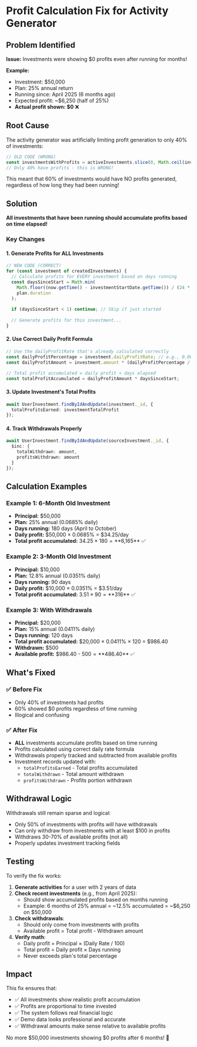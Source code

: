 # Profit Calculation Fix for Activity Generator

## Problem Identified

**Issue:** Investments were showing $0 profits even after running for months!

**Example:**
- Investment: $50,000
- Plan: 25% annual return
- Running since: April 2025 (6 months ago)
- Expected profit: ~$6,250 (half of 25%)
- **Actual profit shown: $0** ❌

## Root Cause

The activity generator was artificially limiting profit generation to only 40% of investments:

```typescript
// OLD CODE (WRONG)
const investmentsWithProfits = activeInvestments.slice(0, Math.ceil(investmentsCount * 0.4));
// Only 40% have profits - this is WRONG!
```

This meant that 60% of investments would have NO profits generated, regardless of how long they had been running!

## Solution

**All investments that have been running should accumulate profits based on time elapsed!**

### Key Changes

#### 1. **Generate Profits for ALL Investments**
```typescript
// NEW CODE (CORRECT)
for (const investment of createdInvestments) {
  // Calculate profits for EVERY investment based on days running
  const daysSinceStart = Math.min(
    Math.floor((now.getTime() - investmentStartDate.getTime()) / (24 * 60 * 60 * 1000)),
    plan.duration
  );
  
  if (daysSinceStart < 1) continue; // Skip if just started
  
  // Generate profits for this investment...
}
```

#### 2. **Use Correct Daily Profit Formula**
```typescript
// Use the dailyProfitRate that's already calculated correctly
const dailyProfitPercentage = investment.dailyProfitRate; // e.g., 0.0685% for 25% annual
const dailyProfitAmount = investment.amount * (dailyProfitPercentage / 100);

// Total profit accumulated = daily profit × days elapsed
const totalProfitAccumulated = dailyProfitAmount * daysSinceStart;
```

#### 3. **Update Investment's Total Profits**
```typescript
await UserInvestment.findByIdAndUpdate(investment._id, {
  totalProfitsEarned: investmentTotalProfit
});
```

#### 4. **Track Withdrawals Properly**
```typescript
await UserInvestment.findByIdAndUpdate(sourceInvestment._id, {
  $inc: {
    totalWithdrawn: amount,
    profitsWithdrawn: amount
  }
});
```

## Calculation Examples

### Example 1: 6-Month Old Investment
- **Principal:** $50,000
- **Plan:** 25% annual (0.0685% daily)
- **Days running:** 180 days (April to October)
- **Daily profit:** $50,000 × 0.0685% = $34.25/day
- **Total profit accumulated:** $34.25 × 180 = **$6,165** ✅

### Example 2: 3-Month Old Investment
- **Principal:** $10,000
- **Plan:** 12.8% annual (0.0351% daily)
- **Days running:** 90 days
- **Daily profit:** $10,000 × 0.0351% = $3.51/day
- **Total profit accumulated:** $3.51 × 90 = **$316** ✅

### Example 3: With Withdrawals
- **Principal:** $20,000
- **Plan:** 15% annual (0.0411% daily)
- **Days running:** 120 days
- **Total profit accumulated:** $20,000 × 0.0411% × 120 = $986.40
- **Withdrawn:** $500
- **Available profit:** $986.40 - $500 = **$486.40** ✅

## What's Fixed

### ✅ **Before Fix**
- Only 40% of investments had profits
- 60% showed $0 profits regardless of time running
- Illogical and confusing

### ✅ **After Fix**
- **ALL** investments accumulate profits based on time running
- Profits calculated using correct daily rate formula
- Withdrawals properly tracked and subtracted from available profits
- Investment records updated with:
  - `totalProfitsEarned` - Total profits accumulated
  - `totalWithdrawn` - Total amount withdrawn
  - `profitsWithdrawn` - Profits portion withdrawn

## Withdrawal Logic

Withdrawals still remain sparse and logical:
- Only 50% of investments with profits will have withdrawals
- Can only withdraw from investments with at least $100 in profits
- Withdraws 30-70% of available profits (not all)
- Properly updates investment tracking fields

## Testing

To verify the fix works:

1. **Generate activities** for a user with 2 years of data
2. **Check recent investments** (e.g., from April 2025):
   - Should show accumulated profits based on months running
   - Example: 6 months of 25% annual = ~12.5% accumulated = ~$6,250 on $50,000
3. **Check withdrawals**:
   - Should only come from investments with profits
   - Available profit = Total profit - Withdrawn amount
4. **Verify math**:
   - Daily profit = Principal × (Daily Rate / 100)
   - Total profit = Daily profit × Days running
   - Never exceeds plan's total percentage

## Impact

This fix ensures that:
- ✅ All investments show realistic profit accumulation
- ✅ Profits are proportional to time invested
- ✅ The system follows real financial logic
- ✅ Demo data looks professional and accurate
- ✅ Withdrawal amounts make sense relative to available profits

No more $50,000 investments showing $0 profits after 6 months! 🎉
